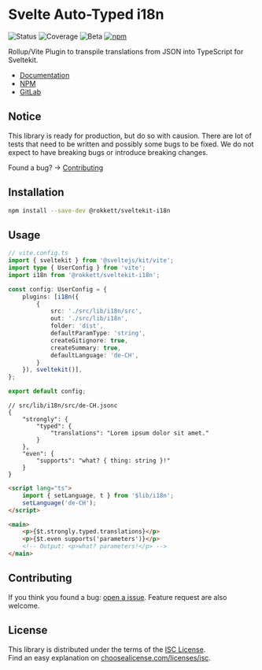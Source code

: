 # Svelte Auto-Typed i18n

![Status](https://gitlab.com/rokkett/sveltekit-i18n/badges/main/pipeline.svg?ignore_skipped=true&key_text=tests&key_width=40)
![Coverage](https://gitlab.com/rokkett/sveltekit-i18n/badges/main/coverage.svg)
![Beta](https://img.shields.io/badge/status-stable--beta-important)
[![npm](https://img.shields.io/npm/v/@rokkett/sveltekit-i18n)](https://www.npmjs.com/package/@rokkett/sveltekit-i18n)

Rollup/Vite Plugin to transpile translations from JSON into TypeScript for Sveltekit.

-   [Documentation](https://gitlab.com/rokkett/sveltekit-i18n/-/blob/main/DOCS.md)
-   [NPM](https://www.npmjs.com/package/@rokkett/sveltekit-i18n)
-   [GitLab](https://gitlab.com/rokkett/sveltekit-i18n)

## Notice

This library is ready for production, but do so with causion.
There are lot of tests that need to be written and possibly some bugs to be fixed.
We do not expect to have breaking bugs or introduce breaking changes.

Found a bug? -> [Contributing](#contributing)

## Installation

```sh
npm install --save-dev @rokkett/sveltekit-i18n
```

## Usage

```ts
// vite.config.ts
import { sveltekit } from '@sveltejs/kit/vite';
import type { UserConfig } from 'vite';
import i18n from '@rokkett/sveltekit-i18n';

const config: UserConfig = {
	plugins: [i18n({
        {
            src: './src/lib/i18n/src',
            out: './src/lib/i18n',
            folder: 'dist',
            defaultParamType: 'string',
            createGitignore: true,
            createSummary: true,
            defaultLanguage: 'de-CH',
        }
    }), sveltekit()],
};

export default config;
```

```jsonc
// src/lib/i18n/src/de-CH.jsonc
{
	"strongly": {
		"typed": {
			"translations": "Lorem ipsum dolor sit amet."
		}
	},
	"even": {
		"supports": "what? { thing: string }!"
	}
}
```

```html
<script lang="ts">
	import { setLanguage, t } from '$lib/i18n';
	setLanguage('de-CH');
</script>

<main>
	<p>{$t.strongly.typed.translations}</p>
	<p>{$t.even supports('parameters')}</p>
	<!-- Output: <p>what? parameters!</p> -->
</main>
```

## Contributing

If you think you found a bug: [open a issue](https://gitlab.com/rokkett/sveltekit-i18n/-/issues).
Feature request are also welcome.

## License

This library is distributed under the terms of the [ISC License](./LICENSE).  
Find an easy explanation on [choosealicense.com/licenses/isc](https://choosealicense.com/licenses/isc/).
